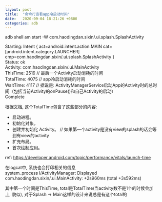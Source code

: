 ```yaml
---
layout: post
title:  "命令行查看app冷启动时间"
date:   2020-09-04 18:21:26 +0800
categories: adb
---
```


adb shell am start -W com.haodingdan.sixin/.ui.splash.SplashActivity

Starting: Intent { act=android.intent.action.MAIN cat=[android.intent.category.LAUNCHER] cmp=com.haodingdan.sixin/.ui.splash.SplashActivity }  
Status: ok  
Activity: com.haodingdan.sixin/.ui.MainActivity  
ThisTime: 2519  // 最后一个Activity启动消耗的时间  
TotalTime: 4075  // app冷启动消耗的时间  
WaitTime: 4117  // 据说是: ActivityManagerService启动App的Activity时的总时间（包括当前Activity的onPause()和自己Activity的启动）  
Complete  

根据文档, 这个TotalTime包含了这些部分的内容:  
  * 启动进程。
  * 初始化对象。
  * 创建并初始化 Activity。 // 如果第一个activity是没有view的splash的话会等到有view的activity
  * 扩充布局。
  * 首次绘制应用。

ref: https://developer.android.com/topic/performance/vitals/launch-time  

在logcat中, 系统也会打印相关的信息  
system_process I/ActivityManager: Displayed com.haodingdan.sixin/.ui.MainActivity: +2s960ms (total +3s592ms)

其中第一个时间是ThisTime, total是TotalTime(当activity数不是1个的时候会加上, 貌似), 对于Splash -> Main这样的设计来说总是有这个total的